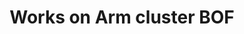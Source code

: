 ---
categories:
- bkk19
description: The Works on Arm cluster is run by Packet for Arm to provide test, development,
  and data center CI/CD resources for community projects to build on arm64. The project
  also includes a weekly video office hours, a weekly newsletter, and a channel on
  the Packet Community Slack and Freenode IRC (#worksonarm) for community discussion.<br
  /> <br /> This BOF session will provide current and future users of the cluster
  an opportunity to discuss technical issues regarding integration, testing, Cloud
  Native and network workloads, and generally provide a forum for helping set the
  direction of the effort in the coming year.<br /> <br /> The BOF leader, Ed Vielmetti,
  is director of the Works on Arm project.
image:
  featured: 'true'
  path: /assets/images/featured-images/bkk19/BKK19-421.png
session_attendee_num: '21'
session_id: BKK19-421
session_room: Session Room 3 (Lotus 10)
session_slot:
  end_time: '2019-04-04 15:25:00'
  start_time: '2019-04-04 15:00:00'
session_speakers:
- speaker_bio: Ed is an Internet veteran with over 30 years experience.<br /><br />He
    has extensive experience with networks at all levels - physical, logical, technical,
    social, political, and financial. He is a graduate of the University of Michigan,
    and an alumnus of Cisco Systems and Arbor Networks.<br /><br />At Packet, Ed leads
    outreach to a wide variety of software ecosystems, from open source to the Enterprise.
    His main project is WorksOnARM, which helps to bring cloud native and data center
    software to ARMv8 servers.<br /><br />When hes not opening issues on Github, Ed
    can be found on the amateur radio bands as W8EMV, tinkering with a pile of Raspberry
    Pis, or coworking at Ann Arbors Workantile.
  speaker_company: Packet
  speaker_image: /assets/images/speakers/bkk19/ed-vielmetti.jpg
  speaker_location: Ann Arbor, MI
  speaker_name: Ed Vielmetti
  speaker_position: Special Projects Director
  speaker_username: ed309
session_track: Open Source Development
tag: session
tags:
- Arm on Arm
- Validation and CI
- Tools
- Open Source Development
- Testing
title: Works on Arm cluster BOF
---